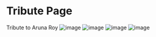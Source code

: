 # Tribute Page
 Tribute to Aruna Roy
![image](https://github.com/Y-ashbhatt/Tribute-Page/assets/124079490/b3abab24-bdde-4320-8564-7a542c1ddf11)
![image](https://github.com/Y-ashbhatt/Tribute-Page/assets/124079490/b3aeaa77-02b2-403a-ac00-e622e24f8825)
![image](https://github.com/Y-ashbhatt/Tribute-Page/assets/124079490/bd149b43-27f7-42cd-8d1b-850c50a3a52f)
![image](https://github.com/Y-ashbhatt/Tribute-Page/assets/124079490/1fc146ef-ca7d-41ef-9ea5-bd21543d2763)
